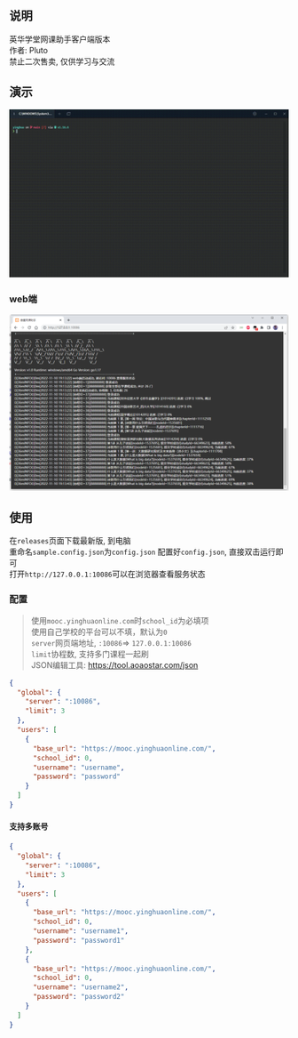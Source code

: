 ## 说明

英华学堂网课助手客户端版本  
作者: Pluto  
禁止二次售卖, 仅供学习与交流


## 演示

![](docs/preview_1.gif)

### web端

![](docs/preview_2.png)

## 使用

在`releases`页面下载最新版, 到电脑  
重命名`sample.config.json`为`config.json`
配置好`config.json`, 直接双击运行即可  
打开`http://127.0.0.1:10086`可以在浏览器查看服务状态

### 配置

> 使用`mooc.yinghuaonline.com`时`school_id`为必填项  
> 使用自己学校的平台可以不填，默认为`0`  
> `server`网页端地址, `:10086`=> `127.0.0.1:10086`  
> `limit`协程数, 支持多门课程一起刷  
> JSON编辑工具: <https://tool.aoaostar.com/json>
```json
{
  "global": {
    "server": ":10086",
    "limit": 3
  },
  "users": [
    {
      "base_url": "https://mooc.yinghuaonline.com/",
      "school_id": 0,
      "username": "username",
      "password": "password"
    }
  ]
}
```

#### 支持多账号

```json
{
  "global": {
    "server": ":10086",
    "limit": 3
  },
  "users": [
    {
      "base_url": "https://mooc.yinghuaonline.com/",
      "school_id": 0,
      "username": "username1",
      "password": "password1"
    },
    {
      "base_url": "https://mooc.yinghuaonline.com/",
      "school_id": 0,
      "username": "username2",
      "password": "password2"
    }
  ]
}
```